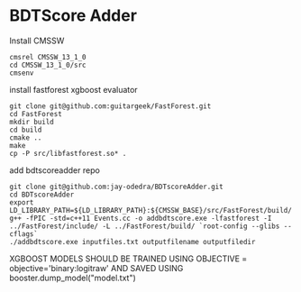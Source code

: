 # BDTScore Adder
Install CMSSW
```
cmsrel CMSSW_13_1_0
cd CMSSW_13_1_0/src
cmsenv
```
install fastforest xgboost evaluator
```
git clone git@github.com:guitargeek/FastForest.git
cd FastForest
mkdir build
cd build
cmake ..
make
cp -P src/libfastforest.so* .
```
add bdtscoreadder repo

```
git clone git@github.com:jay-odedra/BDTscoreAdder.git
cd BDTscoreAdder
export LD_LIBRARY_PATH=${LD_LIBRARY_PATH}:${CMSSW_BASE}/src/FastForest/build/
g++ -fPIC -std=c++11 Events.cc -o addbdtscore.exe -lfastforest -I ../FastForest/include/ -L ../FastForest/build/ `root-config --glibs --cflags`
./addbdtscore.exe inputfiles.txt outputfilename outputfiledir
```
XGBOOST MODELS SHOULD BE TRAINED USING OBJECTIVE = objective='binary:logitraw' AND SAVED USING booster.dump_model("model.txt")
